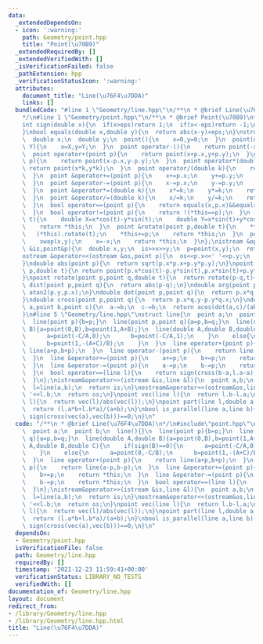 ```yaml
---
data:
  _extendedDependsOn:
  - icon: ':warning:'
    path: Geometry/point.hpp
    title: "Point(\u70B9)"
  _extendedRequiredBy: []
  _extendedVerifiedWith: []
  _isVerificationFailed: false
  _pathExtension: hpp
  _verificationStatusIcon: ':warning:'
  attributes:
    document_title: "Line(\u76F4\u7DDA)"
    links: []
  bundledCode: "#line 1 \"Geometry/line.hpp\"\n/**\n * @brief Line(\u76F4\u7DDA)\n\
    */\n#line 1 \"Geometry/point.hpp\"\n/**\n * @brief Point(\u70B9)\n*/\ndouble eps=0.0000000001;\n\
    int sign(double x){\n  if(x>eps)return 1;\n  if(x<-eps)return -1;\n  return 0;\n\
    }\nbool equals(double x,double y){\n  return abs(x-y)<eps;\n}\nstruct point{\n\
    \  double x;\n  double y;\n  point(){\n    x=0,y=0;\n  }\n  point(double X,double\
    \ Y){\n    x=X,y=Y;\n  }\n  point operator-(){\n    return point(-x,-y);\n  }\n\
    \  point operator+(point p){\n    return point(x+p.x,y+p.y);\n  }\n  point operator-(point\
    \ p){\n    return point(x-p.x,y-p.y);\n  }\n  point operator*(double k){\n   \
    \ return point(x*k,y*k);\n  }\n  point operator/(double k){\n    return point(x/k,y/k);\n\
    \  }\n  point &operator+=(point p){\n    x+=p.x;\n    y+=p.y;\n    return *this;\n\
    \  }\n  point &operator-=(point p){\n    x-=p.x;\n    y-=p.y;\n    return *this;\n\
    \  }\n  point &operator*=(double k){\n    x*=k;\n    y*=k;\n    return *this;\n\
    \  }\n  point &operator/=(double k){\n    x/=k;\n    y/=k;\n    return *this;\n\
    \  }\n  bool operator==(point p){\n    return equals(x,p.x)&&equals(y,p.y);\n\
    \  }\n  bool operator!=(point p){\n    return !(*this==p);\n  }\n  point &rotate(double\
    \ t){\n    double X=x*cos(t)-y*sin(t);\n    double Y=x*sin(t)+y*cos(t);\n    x=X,y=Y;\n\
    \    return *this;\n  }\n  point &rotate(point p,double t){\n    *this-=p;\n \
    \   (*this).rotate(t);\n    *this+=p;\n    return *this;\n  }\n  point &rotate90(){\n\
    \    swap(x,y);\n    x=-x;\n    return *this;\n  }\n};\nistream &operator>>(istream\
    \ &is,point&p){\n  double x,y;\n  is>>x>>y;\n  p=point(x,y);\n  return is;\n}\n\
    ostream &operator<<(ostream &os,point p){\n  os<<p.x<<' '<<p.y;\n  return os;\n\
    }\ndouble abs(point p){\n  return sqrt(p.x*p.x+p.y*p.y);\n}\npoint rotate(point\
    \ p,double t){\n return point(p.x*cos(t)-p.y*sin(t),p.x*sin(t)+p.y*cos(t));\n\
    }\npoint rotate(point p,point q,double t){\n  return rotate(p-q,t)+q;\n}\ndouble\
    \ dist(point p,point q){\n  return abs(p-q);\n}\ndouble arg(point p){\n  return\
    \ atan2(p.y,p.x);\n}\ndouble dot(point p,point q){\n  return p.x*q.y+p.y*q.x;\n\
    }\ndouble cross(point p,point q){\n  return p.x*q.y-p.y*q.x;\n}\ndouble angle(point\
    \ a,point b,point c){\n  a-=b;\n  c-=b;\n  return acos(dot(a,c)/(abs(a)*abs(c)));\n\
    }\n#line 5 \"Geometry/line.hpp\"\nstruct line{\n  point a;\n  point b;\n  line(){}\n\
    \  line(point p){b=p;}\n  line(point p,point q){a=p,b=q;}\n  line(double A,double\
    \ B){a=point(0,B),b=point(1,A+B);}\n  line(double A,double B,double C){\n    if(sign(B)==0){\n\
    \      a=point(-C/A,0);\n      b=point(-C/A,1);\n    }\n    else{\n      a=point(0,-C/B);\n\
    \      b=point(1,-(A+C)/B);\n    }\n  }\n  line operator+(point p){\n    return\
    \ line(a+p,b+p);\n  }\n  line operator-(point p){\n    return line(a-p,b-p);\n\
    \  }\n  line &operator+=(point p){\n    a+=p;\n    b+=p;\n    return *this;\n\
    \  }\n  line &operator-=(point p){\n    a-=p;\n    b-=p;\n    return *this;\n\
    \  }\n  bool operator==(line l){\n    return sign(cross(b-a,l.a-a))==0&&sign(cross(b-a,l.b-a));\n\
    \  }\n};\nistream&operator>>(istream &is,line &l){\n  point a,b;\n  is>>a>>b;\n\
    \  l=line(a,b);\n  return is;\n}\nostream&operator<<(ostream&os,line l){\n  os<<l.a<<'\
    \ '<<l.b;\n  return os;\n}\npoint vec(line l){\n  return l.b-l.a;\n}\npoint unit(line\
    \ l){\n  return vec(l)/abs(vec(l));\n}\npoint part(line l,double a,double b){\n\
    \  return (l.a*b+l.b*a)/(a+b);\n}\nbool is_parallel(line a,line b){\n  return\
    \ sign(cross(vec(a),vec(b)))==0;\n}\n"
  code: "/**\n * @brief Line(\u76F4\u7DDA)\n*/\n#include\"point.hpp\"\nstruct line{\n\
    \  point a;\n  point b;\n  line(){}\n  line(point p){b=p;}\n  line(point p,point\
    \ q){a=p,b=q;}\n  line(double A,double B){a=point(0,B),b=point(1,A+B);}\n  line(double\
    \ A,double B,double C){\n    if(sign(B)==0){\n      a=point(-C/A,0);\n      b=point(-C/A,1);\n\
    \    }\n    else{\n      a=point(0,-C/B);\n      b=point(1,-(A+C)/B);\n    }\n\
    \  }\n  line operator+(point p){\n    return line(a+p,b+p);\n  }\n  line operator-(point\
    \ p){\n    return line(a-p,b-p);\n  }\n  line &operator+=(point p){\n    a+=p;\n\
    \    b+=p;\n    return *this;\n  }\n  line &operator-=(point p){\n    a-=p;\n\
    \    b-=p;\n    return *this;\n  }\n  bool operator==(line l){\n    return sign(cross(b-a,l.a-a))==0&&sign(cross(b-a,l.b-a));\n\
    \  }\n};\nistream&operator>>(istream &is,line &l){\n  point a,b;\n  is>>a>>b;\n\
    \  l=line(a,b);\n  return is;\n}\nostream&operator<<(ostream&os,line l){\n  os<<l.a<<'\
    \ '<<l.b;\n  return os;\n}\npoint vec(line l){\n  return l.b-l.a;\n}\npoint unit(line\
    \ l){\n  return vec(l)/abs(vec(l));\n}\npoint part(line l,double a,double b){\n\
    \  return (l.a*b+l.b*a)/(a+b);\n}\nbool is_parallel(line a,line b){\n  return\
    \ sign(cross(vec(a),vec(b)))==0;\n}\n"
  dependsOn:
  - Geometry/point.hpp
  isVerificationFile: false
  path: Geometry/line.hpp
  requiredBy: []
  timestamp: '2021-12-23 11:59:41+00:00'
  verificationStatus: LIBRARY_NO_TESTS
  verifiedWith: []
documentation_of: Geometry/line.hpp
layout: document
redirect_from:
- /library/Geometry/line.hpp
- /library/Geometry/line.hpp.html
title: "Line(\u76F4\u7DDA)"
---
```

